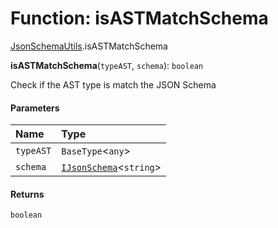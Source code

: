 # Function: isASTMatchSchema

[JsonSchemaUtils](/auto-docs/json-schema/modules/JsonSchemaUtils.md).isASTMatchSchema

**isASTMatchSchema**(`typeAST`, `schema`): `boolean`

Check if the AST type is match the JSON Schema

#### Parameters

| Name | Type |
| :------ | :------ |
| `typeAST` | `BaseType`<`any`> |
| `schema` | [`IJsonSchema`](/auto-docs/json-schema/interfaces/IJsonSchema.md)<`string`> | [`IJsonSchema`](/auto-docs/json-schema/interfaces/IJsonSchema.md)<`string`>\[] |

#### Returns

`boolean`
